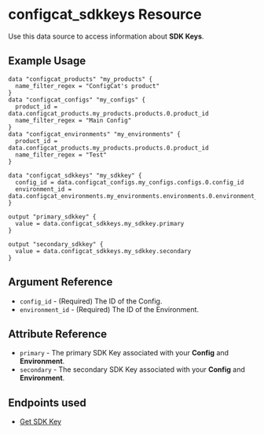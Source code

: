 # configcat_sdkkeys Resource

Use this data source to access information about **SDK Keys**.
## Example Usage

```hcl
data "configcat_products" "my_products" {
  name_filter_regex = "ConfigCat's product"
}
data "configcat_configs" "my_configs" {
  product_id = data.configcat_products.my_products.products.0.product_id
  name_filter_regex = "Main Config"
}
data "configcat_environments" "my_environments" {
  product_id = data.configcat_products.my_products.products.0.product_id
  name_filter_regex = "Test"
}

data "configcat_sdkkeys" "my_sdkkey" {
  config_id = data.configcat_configs.my_configs.configs.0.config_id
  environment_id = data.configcat_environments.my_environments.environments.0.environment_id
}

output "primary_sdkkey" {
  value = data.configcat_sdkkeys.my_sdkkey.primary
}

output "secondary_sdkkey" {
  value = data.configcat_sdkkeys.my_sdkkey.secondary
}
```

## Argument Reference

* `config_id` - (Required) The ID of the Config.
* `environment_id` - (Required) The ID of the Environment.

## Attribute Reference

* `primary` - The primary SDK Key associated with your **Config** and **Environment**.
* `secondary` - The secondary SDK Key associated with your **Config** and **Environment**.

## Endpoints used
- [Get SDK Key](https://api.configcat.com/docs/#tag/SDK-Keys/operation/get-sdk-keys)
